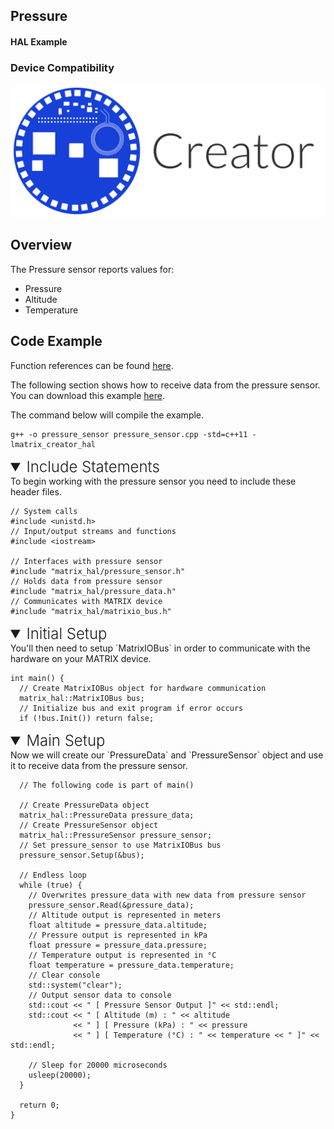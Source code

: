 <h2 style="padding-top:0">Pressure</h2>
<h4 style="padding-top:0">HAL Example</h4>

### Device Compatibility
<img class="creator-compatibility-icon" src="../../img/creator-icon.svg">

## Overview

The Pressure sensor reports values for:

* Pressure
* Altitude
* Temperature

## Code Example

Function references can be found [here](/matrix-hal/reference/pressure).

The following section shows how to receive data from the pressure sensor. You can download this example <a href="https://raw.githubusercontent.com/matrix-io/matrix-hal-examples/master/sensors/pressure_sensor.cpp" target="_blank">here</a>.

The command below will compile the example.

```language-bash
g++ -o pressure_sensor pressure_sensor.cpp -std=c++11 -lmatrix_creator_hal
```

<details open>
<summary style="font-size: 1.5rem; font-weight: 300;">Include Statements</summary>
To begin working with the pressure sensor you need to include these header files.

```language-cpp
// System calls
#include <unistd.h>
// Input/output streams and functions
#include <iostream>

// Interfaces with pressure sensor
#include "matrix_hal/pressure_sensor.h"
// Holds data from pressure sensor
#include "matrix_hal/pressure_data.h"
// Communicates with MATRIX device
#include "matrix_hal/matrixio_bus.h"
```

</details>

<details open>
<summary style="font-size: 1.5rem; font-weight: 300;">Initial Setup</summary>
You'll then need to setup `MatrixIOBus` in order to communicate with the hardware on your MATRIX device.

```language-cpp
int main() {
  // Create MatrixIOBus object for hardware communication
  matrix_hal::MatrixIOBus bus;
  // Initialize bus and exit program if error occurs
  if (!bus.Init()) return false;
```

</details>

<details open>
<summary style="font-size: 1.5rem; font-weight: 300;">Main Setup</summary>
Now we will create our `PressureData` and `PressureSensor` object and use it to receive data from the pressure sensor.

```language-cpp
  // The following code is part of main()

  // Create PressureData object
  matrix_hal::PressureData pressure_data;
  // Create PressureSensor object
  matrix_hal::PressureSensor pressure_sensor;
  // Set pressure_sensor to use MatrixIOBus bus
  pressure_sensor.Setup(&bus);

  // Endless loop
  while (true) {
    // Overwrites pressure_data with new data from pressure sensor
    pressure_sensor.Read(&pressure_data);
    // Altitude output is represented in meters
    float altitude = pressure_data.altitude;
    // Pressure output is represented in kPa
    float pressure = pressure_data.pressure;
    // Temperature output is represented in °C
    float temperature = pressure_data.temperature;
    // Clear console
    std::system("clear");
    // Output sensor data to console
    std::cout << " [ Pressure Sensor Output ]" << std::endl;
    std::cout << " [ Altitude (m) : " << altitude
              << " ] [ Pressure (kPa) : " << pressure
              << " ] [ Temperature (°C) : " << temperature << " ]" << std::endl;

    // Sleep for 20000 microseconds
    usleep(20000);
  }

  return 0;
}
```

</details>